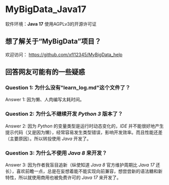 # MyBigData_Java17

软件环境：**Java 17**
使用AGPLv3的开源许可证


## 想了解关于“MyBigData”项目？

欢迎访问：
<https://github.com/xfl12345/MyBigData_help>


## 回答网友可能有的一些疑惑

### Question 1: 为什么没有"learn_log.md"这个文件了？

Answer 1: 因为懒、人肉编写太耗时间。


### Question 2: 为什么不继续开发 *Python 3* 版本了？

Answer 2: 因为 *Python* 的变量类型是运行时动态变化的，*IDE* 并不能很好地产生提示代码（又是因为懒），经常容易发生类型错误，影响开发效率。而且性能还差（主要原因）。所以转投使用 *Java* 开发了。


### Question 3: 为什么不使用 *Java 8* 来开发？

Answer 3: 因为作者我盲目追新（纵使知道 *Java 8* 官方维护周期比 *Java 17* 还长），喜欢前瞻一点，总是在妄想着能不能实现向前兼容，想尝尝新的语法糖和新特性，所以就使用商用也被免费许可的 *Java 17* 来开发了。
